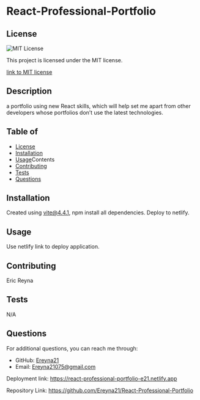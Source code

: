 
# React-Professional-Portfolio

## License
  <img src="https://img.shields.io/badge/license-MIT-blue" alt="MIT License" />

  This project is licensed under the MIT license.
  
<a href= "https://choosealicense.com/licenses/mit/">link to MIT license</a>

## Description
a portfolio using new React skills, which will help set me apart from other developers whose portfolios don’t use the latest technologies.

## Table of 
- [License](#license)
- [Installation](#installation)
- [Usage](#usage)Contents
- [Contributing](#contributing)
- [Tests](#tests)
- [Questions](#questions)

## Installation
Created using vite@4.4.1, npm install all dependencies. Deploy to netlify.

## Usage
Use netlify link to deploy application.

## Contributing
Eric Reyna

## Tests
N/A

## Questions
For additional questions, you can reach me through:
- GitHub: [Ereyna21](https://github.com/Ereyna21)
- Email: Ereyna21075@gmail.com

Deployment link: 
https://react-professional-portfolio-e21.netlify.app

Repository Link:
https://github.com/Ereyna21/React-Professional-Portfolio
